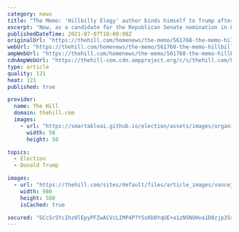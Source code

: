```yaml
---
category: news
title: "The Memo: 'Hillbilly Elegy' author binds himself to Trump after past criticism"
excerpt: "Now, as a candidate for the Republican Senate nomination in Ohio, he is a big Trump fan. How and why Vance moved from one position to the other is a topic of red-hot debate only days after the “Hillbilly Elegy” author declared his candidacy for the seat that is being vacated by Sen."
publishedDateTime: 2021-07-07T10:00:00Z
originalUrl: "https://thehill.com/homenews/the-memo/561768-the-memo-hillbilly-elegy-author-binds-himself-to-trump-after-past-criticism"
webUrl: "https://thehill.com/homenews/the-memo/561768-the-memo-hillbilly-elegy-author-binds-himself-to-trump-after-past-criticism"
ampWebUrl: "https://thehill.com/homenews/the-memo/561768-the-memo-hillbilly-elegy-author-binds-himself-to-trump-after-past-criticism?amp"
cdnAmpWebUrl: "https://thehill-com.cdn.ampproject.org/c/s/thehill.com/homenews/the-memo/561768-the-memo-hillbilly-elegy-author-binds-himself-to-trump-after-past-criticism?amp"
type: article
quality: 121
heat: 121
published: true

provider:
  name: The Hill
  domain: thehill.com
  images:
    - url: "https://smartableai.github.io/election/assets/images/organizations/thehill.com-50x50.jpg"
      width: 50
      height: 50

topics:
  - Election
  - Donald Trump

images:
  - url: "https://thehill.com/sites/default/files/article_images/vancejd_090618getty_vance.jpeg"
    width: 980
    height: 580
    isCached: true

secured: "GCcSrSYcIhz0lEpyPFZwACVcLIMP4P7YSsKb0YqUE+a1zN5NUHva1D0zjp35x92ASmtvjEsVW4d6Bza6TRRvSJWl5hbkDdRzZZxdJ6YMureqGqUGGI6W/ixnY8cPLh55EsyHRwnMQX+Ox15sP2H/Nx/ipHPaId1sVmlkKrKIUnqr/rtbeEM/mQvMk60KaWjkejF+Z/QuKvKQzH1yYZAMdiXFaxq3A11nbiR2F56FiprmkppkMHUhV5VRx+tBrUBINleKFHRjhqkBeHZtvyBbXPpIzn1QGDN4Ph20kiI6sns7lkbn7apXbwoDGkqlJGqZlhGCsg+klPcqQK8me4u0MUD8kI6r9HzL2DihCGBOiss=;M0mzAiRdQw5xcHKLBgwWVQ=="
---
```


